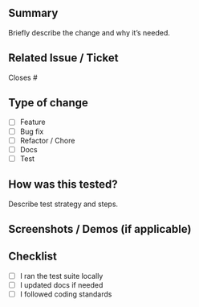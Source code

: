 ## Summary
Briefly describe the change and why it’s needed.

## Related Issue / Ticket
Closes #<issue-number>

## Type of change
- [ ] Feature
- [ ] Bug fix
- [ ] Refactor / Chore
- [ ] Docs
- [ ] Test

## How was this tested?
Describe test strategy and steps.

## Screenshots / Demos (if applicable)
<insert here>

## Checklist
- [ ] I ran the test suite locally
- [ ] I updated docs if needed
- [ ] I followed coding standards
